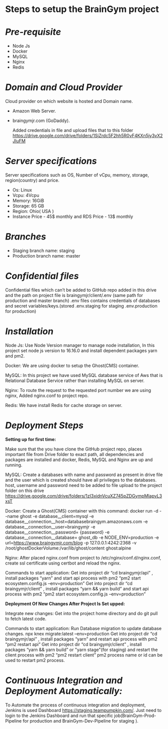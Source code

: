 # Steps to setup the BrainGym project

 # *Pre-requisite*
- Node Js
- Docker
- MySQL
- Nginx
- Redis 

# *Domain and Cloud Provider*
Cloud provider on which website is hosted and Domain name.
- Amazon Web Server.
- braingymjr.com (GoDaddy).

  Added credentials in file and upload files that to this folder https://drive.google.com/drive/folders/1SjZrdc5F2hh5R0vF4KXn5jy3vX2JIuFM
    
# *Server specifications*
Server specifications such as OS, Number of vCpu, memory, storage, region(country) and price.
 - Os: Linux
 - Vcpu: 4Vcpu
 - Memory: 16GiB
 - Storage: 65 GB
 - Region: Ohio( USA )
 - Instance Price - 45$ monthly and RDS Price - 13$ monthly

# *Branches*
- Staging branch name: staging
- Production branch name: master

# *Confidential files*
Confidential files which can’t be added to GitHub repo added in this drive and the path on project file is braingymjr/client/.env (same path for production and master branch)
.env files contains credentials of databases and secret variables/keys.(stored .env.staging for staging .env.production for production)

# *Installation*
Node Js: 
Use Node Version manager to manage node installation, In this project set node js version to 16.16.0 and install dependent packages yarn and pm2.

Docker:
We are using docker to setup the Ghost(CMS) container. 

MySQL:
In this project we have used MySQL database service of Aws that is Relational Database Service rather than installing MySQL on server. 

Nginx:
To route the request to the requested port number we are using nginx, Added nginx.conf to project repo.

Redis: 
We have install Redis for cache storage on server.

# *Deployment Steps*

__Setting up for first time:__

Make sure that the you have clone the GitHub project repo, places important file from Drive folder to exact path, all dependencies and packages are installed and docker, Redis, MySQL and Nginx are up and running.

MySQL:
Create a databases with name and password as present in drive file and the user which is created should have all privileges to the databases. host, username and password need to be added to  file upload to the project folder on this drive https://drive.google.com/drive/folders/1zI3xidnVcuXZ745pZDGympMlapvL3xsT

Docker:
Create a Ghost(CMS) container with this command:
docker run -d --name ghost -e database__client=mysql -e database__connection__host=databasebraingym.amazonaws.com -e database__connection__user=braingymjr -e database__connection__password= {password} -e database__connection__database= ghost_db -e NODE_ENV=production -e url=https://www.braingymjr.com/blog -p 127.0.0.1:4242:2368 -v /root/ghostDockerVolume:/var/lib/ghost/content ghost:alpine

Nginx:
After placed nginx.conf from project to /etc/nginx/conf.d/nginx.conf, create ssl certificate using certbot and reload the nginx.

Commands to start application:
Get into project dir “cd braingymjr/api” , install packages “yarn”  and start api process with pm2 “pm2 start ecosystem.config.js –env=production”
Get into project dir “cd braingymjr/client” , install packages “yarn && yarn build”  and start api process with pm2 “pm2 start ecosystem.config.js –env=production”

__Deployment Of New Changes After Project Is Set upped:__

Integrate new changes:
Get into the project home directory and do git pull to fetch latest code.

Commands to start application:
Run Database migration to update database changes. npx knex migrate:latest –env=production
Get into project dir “cd braingymjr/api” , install packages “yarn”  and restart api process with pm2 “pm2 restart api”
Get into project dir “cd braingymjr/client” , install packages “yarn && yarn build” or "yarn stage"(for staging)  and restart the client process with pm2 “pm2 restart client”
pm2 process name or id can be used to restart pm2 process.


# *Continuous Integration and Deployment Automatically:*
To Automate the process of continuous integration and deployment, Jenkins is used Dashboard https://staging.teampumpkin.com/.
Just need to login to the Jenkins Dashboard and run that specific job(BrainGym-Prod-Pipeline for production and BrainGym-Dev-Pipeline for staging ).
